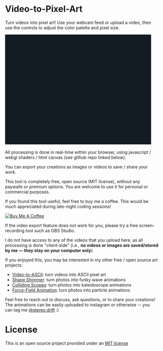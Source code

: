 Video-to-Pixel-Art
=====

<p>Turn videos into pixel art! Use your webcam feed or upload a video, then use the controls to adjust the color palette and pixel size.</p>
<img src="assets/ipodAd.gif">
<p>All processing is done in real-time within your browser, using javascript / webgl shaders / html canvas (see github repo linked below).</p>
<p>You can export your creations as images or videos to save / share your work.</p>
<p>This tool is completely free, open source (MIT license), without any paywalls or premium options. You are welcome to use it for personal or commercial purposes.</p>
<p>If you found this tool useful, feel free to buy me a coffee. This would be much appreciated during late-night coding sessions!</p>

<a href="https://www.buymeacoffee.com/stereoDrift" target="_blank"><img src="https://www.buymeacoffee.com/assets/img/custom_images/yellow_img.png" alt="Buy Me A Coffee"></a>

<p>If the video export feature does not work for you, please try a free screen-recording tool such as OBS Studio.</p>
<p>I do not have access to any of the videos that you upload here, as all processing is done "client-side" (i.e., <b>no videos or images are saved/stored by me — they stay on your computer only</b>).</p>
<p>If you enjoyed this, you may be interested in my other free / open source art projects:</p>
<ul>
<li><a href="https://collidingScopes.github.io/ascii" target="_blank" rel="noopener">Video-to-ASCII</a>: turn videos into ASCII pixel art</li>
<li><a href="https://collidingScopes.github.io/shimmer" target="_blank" rel="noopener">Shape Shimmer</a>: turn photos into funky wave animations</li>
<li><a href="https://collidingScopes.github.io" target="_blank" rel="noopener">Colliding Scopes</a>: turn photos into kaleidoscope animations</li>
<li><a href="https://collidingScopes.github.io/forcefield" target="_blank" rel="noopener">Force-Field Animation</a>: turn photos into particle animations</li>
</ul>

<p>Feel free to reach out to discuss, ask questions, or to share your creations! The animations can be easily uploaded to instagram or otherwise -- you can tag me <a href="https://www.instagram.com/stereo.drift/" target="_blank" rel="noopener">@stereo.drift</a> :)</p>

License
=======
This is an open source project provided under an <a href="https://opensource.org/license/MIT">MIT license</a>